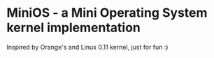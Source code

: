 # MiniOS - a Mini Operating System kernel implementation

Inspired by Orange's and Linux 0.11 kernel, just for fun :)
